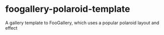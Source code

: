 foogallery-polaroid-template
============================

A gallery template to FooGallery, which uses a popular polaroid layout and effect
